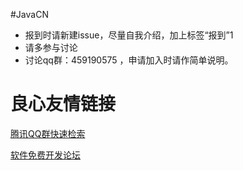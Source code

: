 #JavaCN

- 报到时请新建issue，尽量自我介绍，加上标签“报到”1
- 请多参与讨论
- 讨论qq群：459190575 ，申请加入时请作简单说明。

 # 良心友情链接

[腾讯QQ群快速检索](http://u.720life.cn/s/8cf73f7c)

[软件免费开发论坛](http://u.720life.cn/s/bbb01dc0)